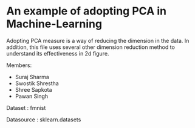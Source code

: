 # An example of adopting PCA in Machine-Learning
Adopting PCA measure is a way of reducing the dimension in the data. In addition, this file uses several other dimension reduction method to understand its effectiveness in 2d figure.

Members:
- Suraj Sharma
- Swostik Shrestha
- Shree Sapkota
- Pawan Singh

Dataset : fmnist

Datasource : sklearn.datasets
